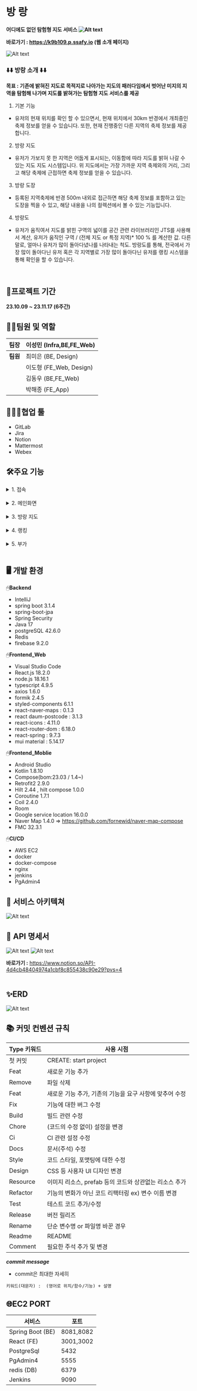  # 방 랑  


**어디에도 없던 탐험형 지도 서비스 ![Alt text](readmeImg/bangrangicon.png)**  

**바로가기 : https://k9b109.p.ssafy.io (웹 소개 페이지)**    

![Alt text](readmeImg/main/main1.png)


### ⬇️⬇️ 방랑 소개 ⬇️⬇️


**목표 : 기존에 밝혀진 지도로 목적지로 나아가는 지도의 패러다임에서 벗어난
				 미지의 지역을 탐험해 나가며 지도를 밝혀가는 탐험형 지도 서비스를 제공**

1. 기본 기능

 - 유저의 현재 위치를 확인 할 수 있으면서, 현재 위치에서 30km 반경에서 개최중인 축제
	 정보를 얻을 수 있습니다. 또한, 현재 진행중인 다른 지역의 축제 정보를 제공합니다.

2. 방랑 지도

 - 유저가 가보지 못 한 지역은 어둡게 표시되는, 이동함에 따라 지도를 밝혀 나갈 수 있는 지도
	 지도 시스템입니다. 위 지도에서는 가장 가까운 지역 축제와의 거리, 그리고 해당 축제에
   근접하면 축제 정보를 얻을 수 있습니다.

3. 방랑 도장

 - 등록된 지역축제에 반경 500m 내외로 접근하면 해당 축제 정보를 포함하고 있는 도장을 
	 찍을 수 있고, 해당 내용을 나의 컬렉션에서 볼 수 있는 기능입니다.

4. 방랑도

 - 유저가 움직여서 지도를 밝힌 구역의 넓이를 공간 관련 라이브러리인 JTS를 사용해서 계산,
	 유저가 움직인 구역 / (전체 지도 or 특정 지역)* 100 % 를 계산한 값.
	 다른말로, 얼마나 유저가 많이 돌아다녔나를 나타내는 척도.
	 방랑도를 통해, 전국에서 가장 많이 돌아다닌 유저 혹은 각 지역별로 가장 많이 돌아다닌
	 유저를 랭킹 시스템을 통해 확인을 할 수 있습니다.
<br>


## 📅프로젝트 기간

**23.10.09 ~ 23.11.17 (6주간)**

## 🧝‍♂️팀원 및 역할

| **팀장** | 이성민 (Infra,BE,FE_Web)   |
|----------|---------------------|
| **팀원** | 최미은 (BE, Design) |
|          | 이도형 (FE_Web, Design) |
|          | 김동우 (BE,FE_Web) |
|          | 박해종 (FE_App) |

## 👨‍👩‍👧협업 툴

- GitLab
- Jira
- Notion
- Mattermost
- Webex


## 🛠️주요 기능

<details>
<summary>1. 접속</summary>

![Alt text](readmeImg/connect/connect1.png)
![Alt text](readmeImg/connect/connect2.png)
![Alt text](readmeImg/connect/connect3.png)
![Alt text](readmeImg/connect/connect4.png)
![Alt text](readmeImg/connect/connect5.png)
![Alt text](readmeImg/connect/connect6.png)
![Alt text](readmeImg/connect/connect7.png)
![Alt text](readmeImg/connect/connect8.png)
</details></br>

<details>
<summary>2. 메인화면</summary>

![Alt text](readmeImg/main/main1.png)
![Alt text](readmeImg/main/main2.png)
![Alt text](readmeImg/main/main3.png)
![Alt text](readmeImg/main/main4.png)
![Alt text](readmeImg/main/main5.png)
![Alt text](readmeImg/main/main6.png)
</details></br>

<details>
<summary>3. 방랑 지도</summary>

![Alt text](readmeImg/map/map1.png)
![Alt text](readmeImg/map/map2.png)
![Alt text](readmeImg/map/map3.png)
![Alt text](readmeImg/map/map4.png)
![Alt text](readmeImg/map/map5.png)
![Alt text](readmeImg/map/map6.png)
</details></br>


<details>
<summary>4. 랭킹</summary>
![Alt text](readmeImg/ranking/ranking1.png)
![Alt text](readmeImg/ranking/ranking2.png)
![Alt text](readmeImg/ranking/ranking3.png)
![Alt text](readmeImg/ranking/ranking.gif)
</details></br>

<details>
<summary>5. 부가</summary>
![Alt text](readmeImg/etc/etc1.png)
![Alt text](readmeImg/etc/etc2.png)
![Alt text](readmeImg/etc/etc3.png)
![Alt text](readmeImg/etc/etc4.png)
![Alt text](readmeImg/etc/etc5.png)
![Alt text](readmeImg/etc/etc6.png)
![Alt text](readmeImg/etc/etc7.png)
![Alt text](readmeImg/etc/etc8.png)
![Alt text](readmeImg/etc/etc9.png)
![Alt text](readmeImg/etc/etc10.png)
![Alt text](readmeImg/etc/etc11.png)
![Alt text](readmeImg/etc/etc12.png)

</details></br>

## 🖥️ 개발 환경

🖱**Backend**

- IntelliJ
- spring boot 3.1.4
- spring-boot-jpa
- Spring Security
- Java 17
- postgreSQL 42.6.0
- Redis
- firebase 9.2.0

🖱**Frontend_Web**

- Visual Studio Code
- React.js 18.2.0
- node.js 18.16.1
- typescript 4.9.5
- axios 1.6.0
- formik 2.4.5
- styled-components 6.1.1
- react-naver-maps : 0.1.3
- react daum-postcode : 3.1.3
- react-icons : 4.11.0
- react-router-dom : 6.18.0
- react-spring : 9.7.3
- mui material : 5.14.17

🖱**Frontend_Moblie**
- Android Studio
- Kotlin 1.8.10
- Compose(bom:23.03 / 1.4~)
- Retrofit2 2.9.0 
- Hilt 2.44 , hilt compose 1.0.0
- Coroutine 1.7.1
- Coil 2.4.0
- Room
- Google service location 16.0.0
- Naver Map 1.4.0 => https://github.com/fornewid/naver-map-compose
- FMC 32.3.1


🖱**CI/CD**

- AWS EC2
- docker
- docker-compose
- nginx
- jenkins
- PgAdmin4

## 🔧 서비스 아키텍쳐

![Alt text](readmeImg/SystenArchitecture.png)

## 📑 API 명세서

![Alt text](readmeImg/api1.png)
![Alt text](readmeImg/api2.png)


**바로가기 :**
https://www.notion.so/API-4d4cb48404974a1cbf8c855438c90e29?pvs=4
<br><br>

## ✨ERD

![Alt text](readmeImg/erd_image.png)

## 📚 커밋 컨벤션 규칙

| Type 키워드 | 사용 시점 |
| --- | --- |
| 첫 커밋 | CREATE: start project |
| Feat | 새로운 기능 추가 |
| Remove | 파일 삭제 |
| Feat | 새로운 기능 추가, 기존의 기능을 요구 사항에 맞추어 수정 |
| Fix | 기능에 대한 버그 수정 |
| Build | 빌드 관련 수정 |
| Chore | (코드의 수정 없이) 설정을 변경 |
| Ci | CI 관련 설정 수정 |
| Docs | 문서(주석) 수정 |
| Style | 코드 스타일, 포맷팅에 대한 수정 |
| Design | CSS 등 사용자 UI 디자인 변경 |
| Resource | 이미지 리소스, prefab 등의 코드와 상관없는 리소스 추가 |
| Refactor | 기능의 변화가 아닌 코드 리팩터링 ex) 변수 이름 변경 |
| Test | 테스트 코드 추가/수정 |
| Release | 버전 릴리즈 |
| Rename | 단순 변수명 or 파일명 바꾼 경우 |
| Readme | README |
| Comment | 필요한 주석 추가 및 변경 |
 ***commit message***
  - commit은 최대한 자세히

`키워드(대문자) :  (영어로 위치/함수/기능) + 설명`

## 🌐EC2 PORT

| 서비스              | 포트  |
|---------------------|-------|
| Spring Boot (BE)    | 8081,8082  |
| React (FE)          | 3001,3002  |
| PostgreSql          | 5432  |
| PgAdmin4            | 5555  |
| redis (DB)          | 6379  |
| Jenkins             | 9090  |


